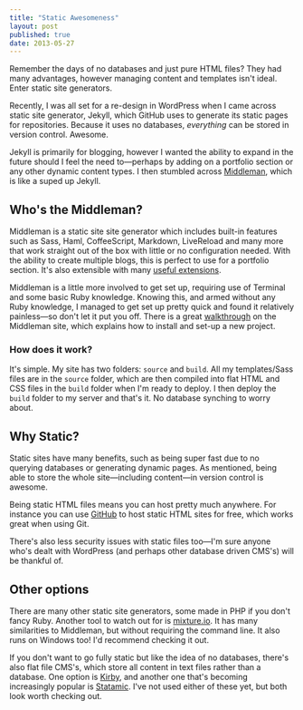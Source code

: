 ```yaml
---
title: "Static Awesomeness"
layout: post
published: true
date: 2013-05-27
---
```


<p class="lead">Remember the days of no databases and just pure HTML files? They had many advantages, however managing content and templates isn't ideal. Enter static site generators.</p>

Recently, I was all set for a re-design in WordPress when I came across static site generator, Jekyll, which GitHub uses to generate its static pages for repositories. Because it uses no databases, *everything* can be stored in version control. Awesome.

Jekyll is primarily for blogging, however I wanted the ability to expand in the future should I feel the need to&mdash;perhaps by adding on a portfolio section or any other dynamic content types. I then stumbled across [Middleman](http//middlemanapp.com), which is like a suped up Jekyll.

## Who's the Middleman?
Middleman is a static site site generator which includes built-in features such as Sass, Haml, CoffeeScript, Markdown, LiveReload and many more that work straight out of the box with little or no configuration needed. With the ability to create multiple blogs, this is perfect to use for a portfolio section. It's also extensible with many [useful extensions](http://directory.middlemanapp.com/#/extensions/all).

Middleman is a little more involved to get set up, requiring use of Terminal and some basic Ruby knowledge. Knowing this, and armed without any Ruby knowledge, I managed to get set up pretty quick and found it relatively painless&mdash;so don't let it put you off. There is a great [walkthrough](http://middlemanapp.com/getting-started/) on the Middleman site, which explains how to install and set-up a new project.

### How does it work?
It's simple. My site has two folders: `source` and `build`. All my templates/Sass files are in the `source` folder, which are then compiled into flat HTML and CSS files in the `build` folder when I'm ready to deploy. I then deploy the `build` folder to my server and that's it. No database synching to worry about.

## Why Static?
Static sites have many benefits, such as being super fast due to no querying databases or generating dynamic pages. As mentioned, being able to store the whole site&mdash;including content&mdash;in version control is awesome.

Being static HTML files means you can host pretty much anywhere. For instance you can use [GitHub](http://github.com) to host static HTML sites for free, which works great when using Git.

There's also less security issues with static files too—I'm sure anyone who's dealt with WordPress (and perhaps other database driven CMS's) will be thankful of.

## Other options
There are many other static site generators, some made in PHP if you don't fancy Ruby. Another tool to watch out for is [mixture.io](http://mixture.io). It has many similarities to Middleman, but without requiring the command line. It also runs on Windows too! I'd recommend checking it out.

If you don't want to go fully static but like the idea of no databases, there's also flat file CMS's, which store all content in text files rather than a database. One option is [Kirby](http://getkirby.com), and another one that's becoming increasingly popular is [Statamic](http://statamic.com/). I've not used either of these yet, but both look worth checking out.
